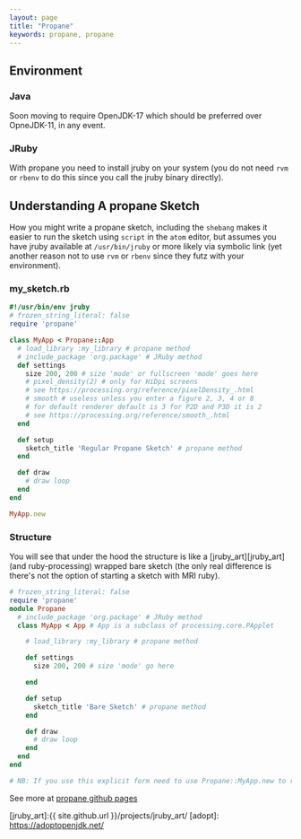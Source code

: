 ```yaml
---
layout: page
title: "Propane"
keywords: propane, propane
---
```


## Environment ##

### Java ###

Soon moving to require OpenJDK-17 which should be preferred over OpneJDK-11, in any event.

### JRuby ###

With propane you need to install jruby on your system (you do not need `rvm` or `rbenv` to do this since you call the jruby binary directly).

## Understanding A propane Sketch ##

How you might write a propane sketch, including the `shebang` makes it easier to run the sketch using `script` in the `atom` editor, but assumes you have jruby available at `/usr/bin/jruby` or more likely via symbolic link (yet another reason not to use `rvm` or `rbenv` since they futz with your environment).

### my_sketch.rb ###

```ruby
#!/usr/bin/env jruby
# frozen_string_literal: false
require 'propane'

class MyApp < Propane::App
  # load_library :my_library # propane method
  # include_package 'org.package' # JRuby method
  def settings
    size 200, 200 # size 'mode' or fullscreen 'mode' goes here
    # pixel_density(2) # only for HiDpi screens
    # see https://processing.org/reference/pixelDensity_.html
    # smooth # useless unless you enter a figure 2, 3, 4 or 8
    # for default renderer default is 3 for P2D and P3D it is 2
    # see https://processing.org/reference/smooth_.html
  end

  def setup
    sketch_title 'Regular Propane Sketch' # propane method
  end

  def draw
    # draw loop
  end
end

MyApp.new
```

### Structure ###

You will see that under the hood the structure is like a [jruby_art][jruby_art] (and ruby-processing) wrapped bare sketch (the only real difference is there's not the option of starting a sketch with MRI ruby).

```ruby
# frozen_string_literal: false
require 'propane'
module Propane
  # include_package 'org.package' # JRuby method
  class MyApp < App # App is a subclass of processing.core.PApplet

    # load_library :my_library # propane method

    def settings
      size 200, 200 # size 'mode' go here

    end

    def setup
      sketch_title 'Bare Sketch' # propane method
    end

    def draw
      # draw loop
    end
  end
end

# NB: If you use this explicit form need to use Propane::MyApp.new to run sketch
```

See more at [propane github pages][github_pages]

[github_pages]:https://ruby-processing.github.io/propane/
[jruby_art]:{{ site.github.url }}/projects/jruby_art/
[adopt]: https://adoptopenjdk.net/
